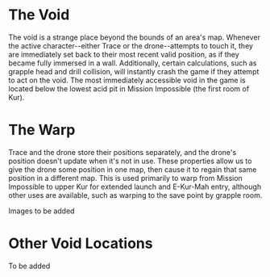 # The Void

The void is a strange place beyond the bounds of an area's map. Whenever the active character--either Trace or the drone--attempts to touch it, they are immediately set back to their most recent valid position, as if they became fully immersed in a wall. Additionally, certain calculations, such as grapple head and drill collision, will instantly crash the game if they attempt to act on the void. The most immediately accessible void in the game is located below the lowest acid pit in Mission Impossible (the first room of Kur).

# The Warp

Trace and the drone store their positions separately, and the drone's position doesn't update when it's not in use. These properties allow us to give the drone some position in one map, then cause it to regain that same position in a different map. This is used primarily to warp from Mission Impossible to upper Kur for extended launch and E-Kur-Mah entry, although other uses are available, such as warping to the save point by grapple room.

Images to be added

# Other Void Locations

To be added
